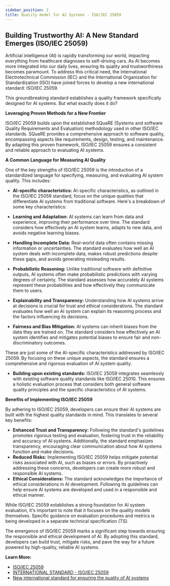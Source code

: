 ```yaml
---
sidebar_position: 2
title: Quality model for AI Systems - ISO/IEC 25059
---
```


## Building Trustworthy AI: A New Standard Emerges (ISO/IEC 25059)

Artificial intelligence (AI) is rapidly transforming our world, impacting everything from healthcare diagnoses to self-driving cars. As AI becomes more integrated into our daily lives, ensuring its quality and trustworthiness becomes paramount. To address this critical need, the International Electrotechnical Commission (IEC) and the International Organization for Standardization (ISO) have joined forces to develop a new international standard: ISO/IEC 25059.

This groundbreaking standard establishes a quality framework specifically designed for AI systems. But what exactly does it do?

**Leveraging Proven Methods for a New Frontier**

ISO/IEC 25059 builds upon the established SQuaRE (Systems and software Quality Requirements and Evaluation) methodology used in other ISO/IEC standards. SQuaRE provides a comprehensive approach to software quality, encompassing aspects like requirements, design, testing, and maintenance. By adapting this proven framework, ISO/IEC 25059 ensures a consistent and reliable approach to evaluating AI systems. 

**A Common Language for Measuring AI Quality**

One of the key strengths of ISO/IEC 25059 is the introduction of a standardized language for specifying, measuring, and evaluating AI system quality. This includes:

* **AI-specific characteristics:** 
AI-specific characteristics, as outlined in the ISO/IEC 25059 standard, focus on the unique qualities that differentiate AI systems from traditional software. Here's a breakdown of some key characteristics:

* **Learning and Adaptation:** AI systems can learn from data and experience, improving their performance over time. The standard considers how effectively an AI system learns, adapts to new data, and avoids negative learning biases.
* **Handling Incomplete Data:** Real-world data often contains missing information or uncertainties. The standard evaluates how well an AI system deals with incomplete data, makes robust predictions despite these gaps, and avoids generating misleading results. 
* **Probabilistic Reasoning:**  Unlike traditional software with definitive outputs, AI systems often make probabilistic predictions with varying degrees of certainty. The standard assesses how accurately AI systems represent these probabilities and how effectively they communicate them to users.
* **Explainability and Transparency:** Understanding how AI systems arrive at decisions is crucial for trust and ethical considerations. The standard evaluates how well an AI system can explain its reasoning process and the factors influencing its decisions. 
* **Fairness and Bias Mitigation:**  AI systems can inherit biases from the data they are trained on. The standard considers how effectively an AI system identifies and mitigates potential biases to ensure fair and non-discriminatory outcomes.

These are just some of the AI-specific characteristics addressed by ISO/IEC 25059. By focusing on these unique aspects, the standard ensures a comprehensive and rigorous evaluation of AI system quality.

* **Building upon existing standards:**  ISO/IEC 25059 integrates seamlessly with existing software quality standards like ISO/IEC 25010. This ensures a holistic evaluation process that considers both general software quality principles and the specific characteristics of AI systems.

**Benefits of Implementing ISO/IEC 25059**

By adhering to ISO/IEC 25059, developers can ensure their AI systems are built with the highest quality standards in mind. This translates to several key benefits:

* **Enhanced Trust and Transparency:**  Following the standard's guidelines promotes rigorous testing and evaluation, fostering trust in the reliability and accuracy of AI systems. Additionally, the standard emphasizes transparency, encouraging clear communication about how AI systems function and make decisions.
* **Reduced Risks:** Implementing ISO/IEC 25059 helps mitigate potential risks associated with AI, such as biases or errors. By proactively addressing these concerns, developers can create more robust and responsible AI systems.
* **Ethical Considerations:** The standard acknowledges the importance of ethical considerations in AI development. Following its guidelines can help ensure AI systems are developed and used in a responsible and ethical manner.

While ISO/IEC 25059 establishes a strong foundation for AI system evaluation, it's important to note that it focuses on the quality models themselves. Specific guidance on evaluation procedures and metrics is being developed in a separate technical specification (TS).

The emergence of ISO/IEC 25059 marks a significant step towards ensuring the responsible and ethical development of AI. By adopting this standard, developers can build trust, mitigate risks, and pave the way for a future powered by high-quality, reliable AI systems.


**Learn More:**  
* [ISO/IEC 25059](https://iso25000.com/index.php/en/iso-25000-standards/iso-25059)
* [INTERNATIONAL STANDARD - ISO/IEC 25059](https://cdn.standards.iteh.ai/samples/80655/168addf09e0a4d8181b9172dc7404fab/ISO-IEC-25059-2023.pdf)
* [New international standard for ensuring the quality of AI systems](https://www.iec.ch/blog/new-international-standard-ensuring-quality-ai-systems)
